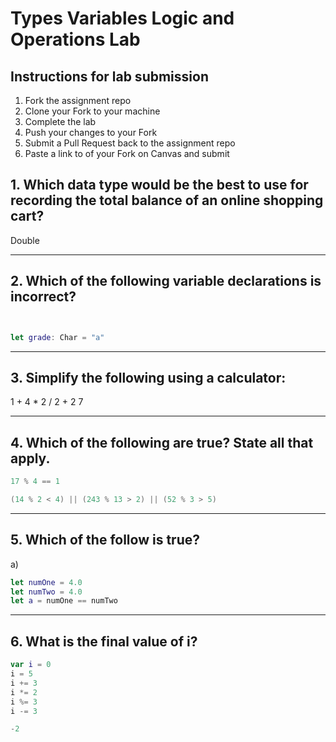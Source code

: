 # Types Variables Logic and Operations Lab

## Instructions for lab submission

1. Fork the assignment repo
1. Clone your Fork to your machine
1. Complete the lab
1. Push your changes to your Fork
1. Submit a Pull Request back to the assignment repo
1. Paste a link to of your Fork on Canvas and submit

## 1. Which data type would be the best to use for recording the total balance of an online shopping cart?

Double

***
## 2. Which of the following variable declarations is **incorrect**?

```swift


let grade: Char = "a"
```

***
## 3. Simplify the following using a calculator:

1 + 4 * 2 / 2 + 2
7
***
## 4. Which of the following are true? State all that apply.

```swift
17 % 4 == 1

(14 % 2 < 4) || (243 % 13 > 2) || (52 % 3 > 5)
```

***
## 5. Which of the follow is true?

a)
```swift
let numOne = 4.0
let numTwo = 4.0
let a = numOne == numTwo
```

***
## 6. What is the final value of i?

```swift
var i = 0
i = 5
i += 3
i *= 2
i %= 3
i -= 3

-2
```
